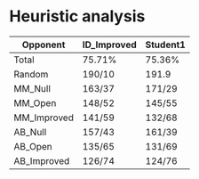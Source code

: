 
# Heuristic analysis

Opponent | ID_Improved | Student1
------- | ---------- | ---------
Total | 75.71%   | 75.36%
Random | 190/10 | 191.9
MM_Null | 163/37 | 171/29
MM_Open | 148/52 | 145/55
MM_Improved | 141/59 | 132/68
AB_Null | 157/43 | 161/39
AB_Open | 135/65 | 131/69
AB_Improved | 126/74 | 124/76
